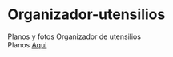 # Organizador-utensilios
Planos y fotos Organizador de utensilios <br />
Planos [Aqui](https://autode.sk/2YHTOoS)
